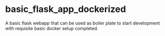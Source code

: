 # basic_flask_app_dockerized
A basic flask webapp that can be used as boiler plate to start development with requisite basic docker setup completed.
